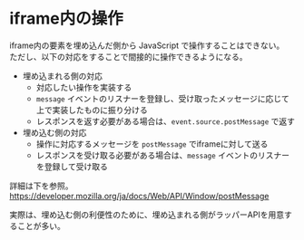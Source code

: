 # iframe内の操作

iframe内の要素を埋め込んだ側から JavaScript で操作することはできない。  
ただし、以下の対応をすることで間接的に操作できるようになる。

- 埋め込まれる側の対応
    - 対応したい操作を実装する
    - `message` イベントのリスナーを登録し、受け取ったメッセージに応じて上で実装したものに振り分ける
    - レスポンスを返す必要がある場合は、`event.source.postMessage` で返す
- 埋め込む側の対応
    - 操作に対応するメッセージを `postMessage` でiframeに対して送る
    - レスポンスを受け取る必要がある場合は、`message` イベントのリスナーを登録して受け取る

詳細は下を参照。  
https://developer.mozilla.org/ja/docs/Web/API/Window/postMessage

実際は、埋め込む側の利便性のために、埋め込まれる側がラッパーAPIを用意することが多い。
